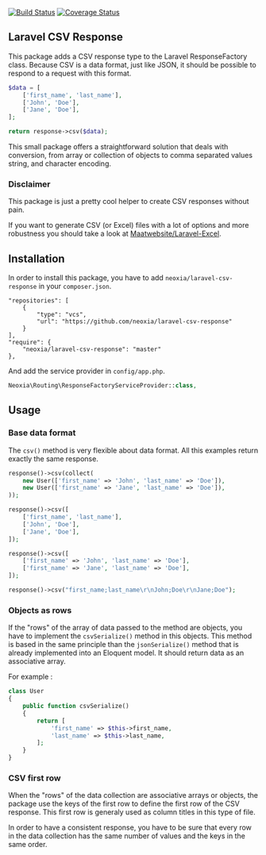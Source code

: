 [![Build Status](https://travis-ci.org/neoxia/laravel-csv-response.svg?branch=master)](https://travis-ci.org/neoxia/laravel-csv-response)
[![Coverage Status](https://coveralls.io/repos/github/neoxia/laravel-csv-response/badge.svg?branch=master)](https://coveralls.io/github/neoxia/laravel-csv-response?branch=master)

## Laravel CSV Response

This package adds a CSV response type to the Laravel ResponseFactory class. Because CSV is a data format, just like JSON, it should be possible to respond to a request with this format.

```PHP
$data = [
    ['first_name', 'last_name'],
    ['John', 'Doe'],
    ['Jane', 'Doe'],
];

return response->csv($data);
```

This small package offers a straightforward solution that deals with conversion, from array or collection of objects to comma separated values string, and character encoding.

### Disclaimer

This package is just a pretty cool helper to create CSV responses without pain.

If you want to generate CSV (or Excel) files with a lot of options and more robustness you should take a look at [Maatwebsite/Laravel-Excel](https://github.com/Maatwebsite/Laravel-Excel).

## Installation

In order to install this package, you have to add `neoxia/laravel-csv-response` in your `composer.json`.

```JS
"repositories": [
    {
        "type": "vcs",
        "url": "https://github.com/neoxia/laravel-csv-response"
    }
],
"require": {
    "neoxia/laravel-csv-response": "master"
},
```

And add the service provider in `config/app.php`.

```PHP
Neoxia\Routing\ResponseFactoryServiceProvider::class,
```

## Usage

### Base data format

The `csv()` method is very flexible about data format. All this examples return exactly the same response.

```PHP
response()->csv(collect(
    new User(['first_name' => 'John', 'last_name' => 'Doe']),
    new User(['first_name' => 'Jane', 'last_name' => 'Doe']),
));

response()->csv([
    ['first_name', 'last_name'],
    ['John', 'Doe'],
    ['Jane', 'Doe'],
]);

response()->csv([
    ['first_name' => 'John', 'last_name' => 'Doe'],
    ['first_name' => 'Jane', 'last_name' => 'Doe'],
]);

response()->csv("first_name;last_name\r\nJohn;Doe\r\nJane;Doe");

```

### Objects as rows

If the "rows" of the array of data passed to the method are objects, you have to implement the `csvSerialize()` method in this objects. This method is based in the same principle than the `jsonSerialize()` method that is already implemented into an Eloquent model. It should return data as an associative array.

For example :


```PHP
class User
{
	public function csvSerialize()
	{
		return [
			'first_name' => $this->first_name,
			'last_name' => $this->last_name,
		];
	}
}

```

### CSV first row

When the "rows" of the data collection are associative arrays or objects, the package use the keys of the first row to define the first row of the CSV response. This first row is generaly used as column titles in this type of file.

In order to have a consistent response, you have to be sure that every row in the data collection has the same number of values and the keys in the same order.
